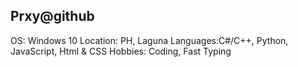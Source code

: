 Prxy@github
-------------------------
OS: Windows 10
Location: PH, Laguna
Languages:C#/C++, Python, JavaScript, Html & CSS
Hobbies: Coding, Fast Typing
